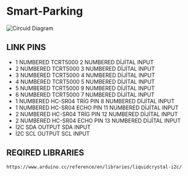 # Smart-Parking
![Circuid Diagram](https://user-images.githubusercontent.com/75435070/168221134-40d2ed5b-c4e6-4625-9166-f8cd9b9d73a2.png)

## LINK PINS        
* 1 NUMBERED TCRT5000 2 NUMBERED DİJİTAL INPUT
* 2 NUMBERED TCRT5000 3 NUMBERED DİJİTAL INPUT
* 3 NUMBERED TCRT5000 4 NUMBERED DİJİTAL INPUT
* 4 NUMBERED TCRT5000 5 NUMBERED DİJİTAL INPUT
* 5 NUMBERED TCRT5000 9 NUMBERED DİJİTAL INPUT
* 6 NUMBERED TCRT5000 7 NUMBERED DİJİTAL INPUT
* 1 NUMBERED HC-SR04 TRİG PIN 8 NUMBERED DİJİTAL INPUT
* 1 NUMBERED HC-SR04 ECHO PIN 11 NUMBERED DİJİTAL INPUT
* 2 NUMBERED HC-SR04 TRİG PIN 12 NUMBERED DİJİTAL INPUT
* 2 NUMBERED HC-SR04 ECHO PIN 13 NUMBERED DİJİTAL INPUT
* İ2C SDA OUTPUT SDA INPUT
* İ2C SCL OUTPUT SCL INPUT


## REQIRED LIBRARIES
`https://www.arduino.cc/reference/en/libraries/liquidcrystal-i2c/`
